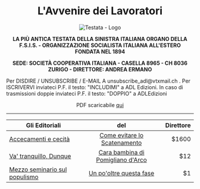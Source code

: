 <h1 align="center">L'Avvenire dei Lavoratori</h1>

<p align="center">
  <img src="https://photo.isu.pub/avvenirelavoratori/photo_large.jpg" title="L'antica testata del giornale" alt="Testata - Logo">
</p>

<p align="center">
  <strong>LA PIÙ ANTICA TESTATA DELLA SINISTRA ITALIANA ORGANO DELLA F.S.I.S. - ORGANIZZAZIONE SOCIALISTA ITALIANA ALL'ESTERO FONDATA NEL 1894  </strong>
</p>

<p align="center">
  <strong>SEDE: SOCIETÀ COOPERATIVA ITALIANA - CASELLA 8965 - CH 8036 ZURIGO - DIRETTORE: ANDREA ERMANO   </strong>
</p>Per DISDIRE / UNSUBSCRIBE / E-MAIL A  unsubscribe_adl@vtxmail.ch . Per ISCRIVERVI inviateci P.F. il testo: "INCLUDIMI" a  ADL Edizioni. In caso di trasmissioni doppie inviateci P.F. il testo: "DOPPIO" a  ADLEdizioni  

<p align="center">PDF scaricabile <a href="HTTP://ISSUU.COM/AVVENIRELAVORATORI">qui</a></p>


------------------


| Gli Editoriali        | del           | Direttore  |
| ------------- |:-------------:| -----:|
| [Accecamenti e cecità]( ADL/Accecamenti_e_cecita.MD ) |  [Come evitare lo Scatenamento](ADL/Come_evitare_lo_Scatenamento.MD ) | $1600 |
| [Va' tranquillo, Dunque]( ADL/Va_tranquillo_dunque.MD )|[Cara bambina di Pomigliano d'Arco]( ADL/Cara_bambina_di_Pomigliano.MD )|   $12 |
|  [Mezzo seminario sul populismo](ADL/Mezzo_seminario_sul_populismo.MD ) |[Un po'oltre questa fase]( ADL/un_po_oltre_questa_fase.MD )|    $1 |
